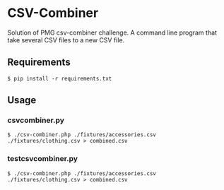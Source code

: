 # CSV-Combiner

Solution of PMG csv-combiner challenge. A command line program that take several CSV files to a new CSV file. 

##  Requirements

```
$ pip install -r requirements.txt
```

## Usage

### csvcombiner.py

```
$ ./csv-combiner.php ./fixtures/accessories.csv ./fixtures/clothing.csv > combined.csv
```

### testcsvcombiner.py
```
$ ./csv-combiner.php ./fixtures/accessories.csv ./fixtures/clothing.csv > combined.csv
```
